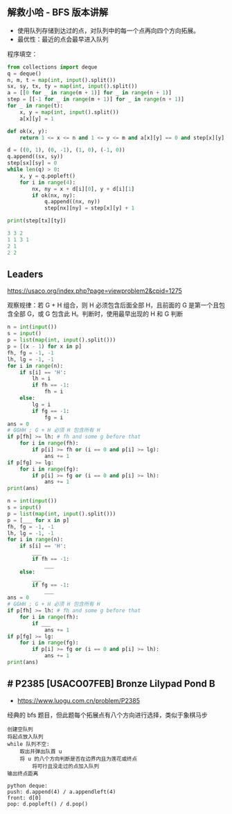##  解救小哈 - BFS 版本讲解
- 使用队列存储到达过的点，对队列中的每一个点再向四个方向拓展。
- 最优性：最近的点会最早进入队列

程序填空：

```py
from collections import deque
q = deque()
n, m, t = map(int, input().split())
sx, sy, tx, ty = map(int, input().split())
a = [[0 for _ in range(m + 1)] for _ in range(n + 1)]
step = [[-1 for _ in range(m + 1)] for _ in range(n + 1)]
for _ in range(t):
    x, y = map(int, input().split())
    a[x][y] = 1

def ok(x, y):
    return 1 <= x <= n and 1 <= y <= m and a[x][y] == 0 and step[x][y] == -1

d = ((0, 1), (0, -1), (1, 0), (-1, 0))
q.append((sx, sy))
step[sx][sy] = 0
while len(q) > 0:
    x, y = q.popleft()
    for i in range(4):
        nx, ny = x + d[i][0], y + d[i][1]
        if ok(nx, ny):
            q.append((nx, ny))
            step[nx][ny] = step[x][y] + 1

print(step[tx][ty])

```

```py
3 3 2
1 1 3 1
2 1
2 2
```

## Leaders

https://usaco.org/index.php?page=viewproblem2&cpid=1275

观察规律：若 G + H 组合，则 H 必须包含后面全部 H，且前面的 G 是第一个且包含全部 G，或 G 包含此 H。判断时，使用最早出现的 H 和 G 判断

```py
n = int(input())
s = input()
p = list(map(int, input().split()))
p = [(x - 1) for x in p]
fh, fg = -1, -1
lh, lg = -1, -1
for i in range(n):
    if s[i] == 'H':
        lh = i
        if fh == -1:
            fh = i
    else:
        lg = i
        if fg == -1:
            fg = i
ans = 0
# GGHH ; G + H 必须 H 包含所有 H
if p[fh] >= lh: # fh and some g before that
    for i in range(fh):
        if p[i] >= fh or (i == 0 and p[i] >= lg):
            ans += 1
if p[fg] >= lg:
    for i in range(fg):
        if p[i] >= fg or (i == 0 and p[i] >= lh):
            ans += 1
print(ans)
```

```py
n = int(input())
s = input()
p = list(map(int, input().split()))
p = [___ for x in p]
fh, fg = -1, -1
lh, lg = -1, -1
for i in range(n):
    if s[i] == 'H':
        ___
        if fh == -1:
            ___
    else:
        ___
        if fg == -1:
            ___
ans = 0
# GGHH ; G + H 必须 H 包含所有 H
if p[fh] >= lh: # fh and some g before that
    for i in range(fh):
        if ___
            ans += 1
if p[fg] >= lg:
    for i in range(fg):
        if p[i] >= fg or (i == 0 and p[i] >= lh):
            ans += 1
print(ans)
```

## # P2385 [USACO07FEB] Bronze Lilypad Pond B

- https://www.luogu.com.cn/problem/P2385

经典的 bfs 题目，但此题每个拓展点有八个方向进行选择，类似于象棋马步

```
创建空队列
将起点放入队列
while 队列不空:
    取出并弹出队首 u
    将 u 的八个方向判断是否在边界内且为莲花或终点
        将可行且没走过的点加入队列
输出终点距离

python deque:
push: d.append(4) / a.appendleft(4)
front: d[0]
pop: d.popleft() / d.pop()
```
